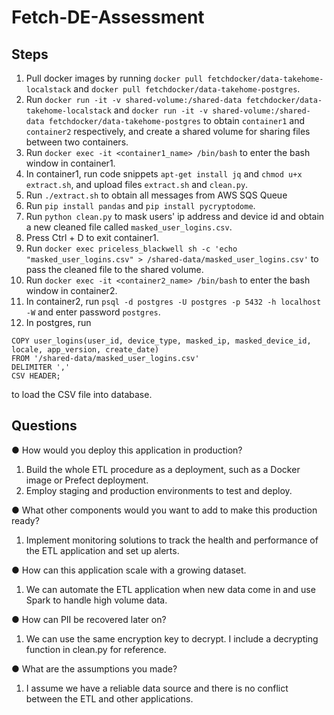 # Fetch-DE-Assessment

## Steps
1. Pull docker images by running ```docker pull fetchdocker/data-takehome-localstack``` and ```docker pull fetchdocker/data-takehome-postgres```.
2. Run ```docker run -it -v shared-volume:/shared-data fetchdocker/data-takehome-localstack``` and ```docker run -it -v shared-volume:/shared-data fetchdocker/data-takehome-postgres``` to obtain ```container1``` and ```container2``` respectively, and create a shared volume for sharing files between two containers.
3. Run ```docker exec -it <container1_name> /bin/bash``` to enter the bash window in container1.
4. In container1, run code snippets ```apt-get install jq``` and ```chmod u+x extract.sh```, and upload files ```extract.sh``` and ```clean.py```.
5. Run ```./extract.sh``` to obtain all messages from AWS SQS Queue
6. Run ```pip install pandas``` and ```pip install pycryptodome```.
7. Run ```python clean.py``` to mask users' ip address and device id and obtain a new cleaned file called ```masked_user_logins.csv```.
8. Press Ctrl + D to exit container1.
9. Run ```docker exec priceless_blackwell sh -c 'echo "masked_user_logins.csv" > /shared-data/masked_user_logins.csv'``` to pass the cleaned file to the shared volume.
10. Run ```docker exec -it <container2_name> /bin/bash``` to enter the bash window in container2.
11. In container2, run ```psql -d postgres -U postgres -p 5432 -h localhost -W``` and enter password ```postgres```.
12. In postgres, run
```
COPY user_logins(user_id, device_type, masked_ip, masked_device_id, locale, app_version, create_date)
FROM '/shared-data/masked_user_logins.csv'
DELIMITER ',' 
CSV HEADER;
```
to load the CSV file into database.


## Questions
● How would you deploy this application in production?
  1. Build the whole ETL procedure as a deployment, such as a Docker image or Prefect deployment.
  2. Employ staging and production environments to test and deploy.
     
● What other components would you want to add to make this production ready?
  1. Implement monitoring solutions to track the health and performance of the ETL application and set up alerts.
  
● How can this application scale with a growing dataset.
  1. We can automate the ETL application when new data come in and use Spark to handle high volume data.
  
● How can PII be recovered later on?
  1. We can use the same encryption key to decrypt. I include a decrypting function in clean.py for reference.
  
● What are the assumptions you made?
  1. I assume we have a reliable data source and there is no conflict between the ETL and other applications.
